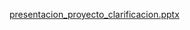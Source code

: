 [presentacion_proyecto_clarificacion.pptx](https://github.com/user-attachments/files/22436964/presentacion_proyecto_clarificacion.pptx)
